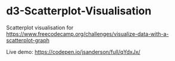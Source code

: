 # d3-Scatterplot-Visualisation
Scatterplot visualisation for https://www.freecodecamp.org/challenges/visualize-data-with-a-scatterplot-graph

Live demo: https://codepen.io/jsanderson/full/qYdxJx/
